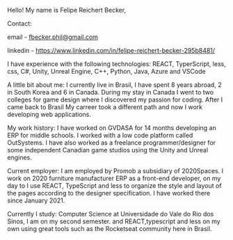 Hello! My name is Felipe Reichert Becker,  

Contact:

email - fbecker.phil@gmail.com

linkedin - https://www.linkedin.com/in/felipe-reichert-becker-295b8481/

I have experience with the following technologies: REACT, TyperScript, less, css, C#, Unity, Unreal Engine, C++, Python, Java, Azure and VSCode

A little bit about me: I currently live in Brasil, I have spent 8 years abroad, 2 in South Korea and 6 in Canada. During my stay in Canada I went to two colleges for game design where I discovered my passion for coding. After I came back to Brasil My carreer took a different path and now I work developing web applications.

My work history: I have worked on GVDASA for 14 months developing an ERP for middle schools. I worked with a low code platform called OutSystems. I have also worked as a freelance programmer/designer for some independent Canadian game studios using the Unity and Unreal engines.

Current employer: I am employed by Promob a subsidiary of 2020Spaces. I work on 2020 furniture manufacturer ERP as a front-end developer, on my day to I use REACT, TypeScript and less to organize the style and layout of the pages according to the designer specification. I have worked there since January 2021.

Currently I study: Computer Science at Universidade do Vale do Rio dos Sinos, I am on my second semester. and REACT,typescript and less on my own using great tools such as the Rocketseat community here in Brasil.
